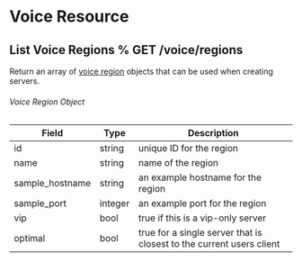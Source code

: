 # Voice Resource

## List Voice Regions % GET /voice/regions

Return an array of [voice region](#DOCS_VOICE/voice-region-object) objects that can be used when creating servers.

###### Voice Region Object

| Field | Type | Description |
|-------|------|-------------|
| id | string | unique ID for the region |
| name | string | name of the region |
| sample_hostname | string | an example hostname for the region |
| sample_port | integer | an example port for the region |
| vip | bool | true if this is a vip-only server |
| optimal | bool | true for a single server that is closest to the current users client |